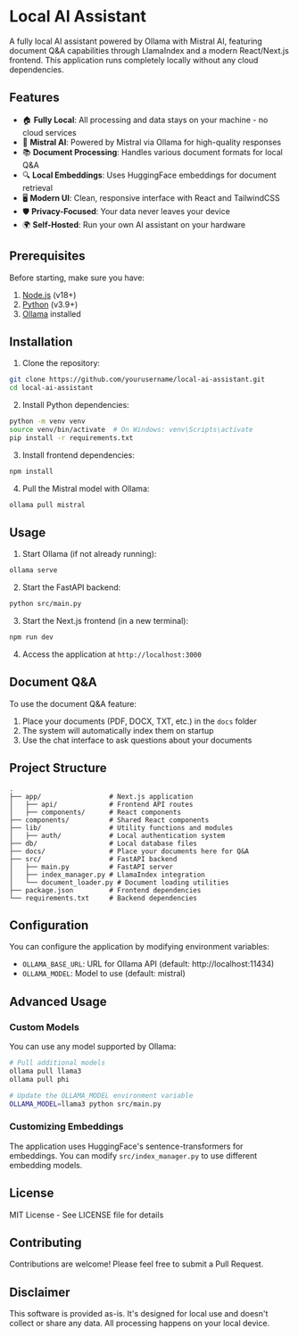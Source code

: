 # Local AI Assistant

A fully local AI assistant powered by Ollama with Mistral AI, featuring document Q&A capabilities through LlamaIndex and a modern React/Next.js frontend. This application runs completely locally without any cloud dependencies.

## Features

- 🏠 **Fully Local**: All processing and data stays on your machine - no cloud services
- 🤖 **Mistral AI**: Powered by Mistral via Ollama for high-quality responses
- 📚 **Document Processing**: Handles various document formats for local Q&A
- 🔍 **Local Embeddings**: Uses HuggingFace embeddings for document retrieval
- 🖥️ **Modern UI**: Clean, responsive interface with React and TailwindCSS
- 🛡️ **Privacy-Focused**: Your data never leaves your device
- 🌍 **Self-Hosted**: Run your own AI assistant on your hardware

## Prerequisites

Before starting, make sure you have:

1. [Node.js](https://nodejs.org/) (v18+)
2. [Python](https://www.python.org/) (v3.9+)
3. [Ollama](https://ollama.ai) installed

## Installation

1. Clone the repository:
```bash
git clone https://github.com/yourusername/local-ai-assistant.git
cd local-ai-assistant
```

2. Install Python dependencies:
```bash
python -m venv venv
source venv/bin/activate  # On Windows: venv\Scripts\activate
pip install -r requirements.txt
```

3. Install frontend dependencies:
```bash
npm install
```

4. Pull the Mistral model with Ollama:
```bash
ollama pull mistral
```

## Usage

1. Start Ollama (if not already running):
```bash
ollama serve
```

2. Start the FastAPI backend:
```bash
python src/main.py
```

3. Start the Next.js frontend (in a new terminal):
```bash
npm run dev
```

4. Access the application at `http://localhost:3000`

## Document Q&A

To use the document Q&A feature:

1. Place your documents (PDF, DOCX, TXT, etc.) in the `docs` folder
2. The system will automatically index them on startup
3. Use the chat interface to ask questions about your documents

## Project Structure

```
.
├── app/                 # Next.js application
│   ├── api/             # Frontend API routes
│   ├── components/      # React components
├── components/          # Shared React components
├── lib/                 # Utility functions and modules
│   ├── auth/            # Local authentication system
├── db/                  # Local database files
├── docs/                # Place your documents here for Q&A
├── src/                 # FastAPI backend
│   ├── main.py          # FastAPI server
│   ├── index_manager.py # LlamaIndex integration
│   └── document_loader.py # Document loading utilities
├── package.json         # Frontend dependencies
└── requirements.txt     # Backend dependencies
```

## Configuration

You can configure the application by modifying environment variables:

- `OLLAMA_BASE_URL`: URL for Ollama API (default: http://localhost:11434)
- `OLLAMA_MODEL`: Model to use (default: mistral)

## Advanced Usage

### Custom Models

You can use any model supported by Ollama:

```bash
# Pull additional models
ollama pull llama3
ollama pull phi

# Update the OLLAMA_MODEL environment variable
OLLAMA_MODEL=llama3 python src/main.py
```

### Customizing Embeddings

The application uses HuggingFace's sentence-transformers for embeddings. You can modify `src/index_manager.py` to use different embedding models.

## License

MIT License - See LICENSE file for details

## Contributing

Contributions are welcome! Please feel free to submit a Pull Request.

## Disclaimer

This software is provided as-is. It's designed for local use and doesn't collect or share any data. All processing happens on your local device. 